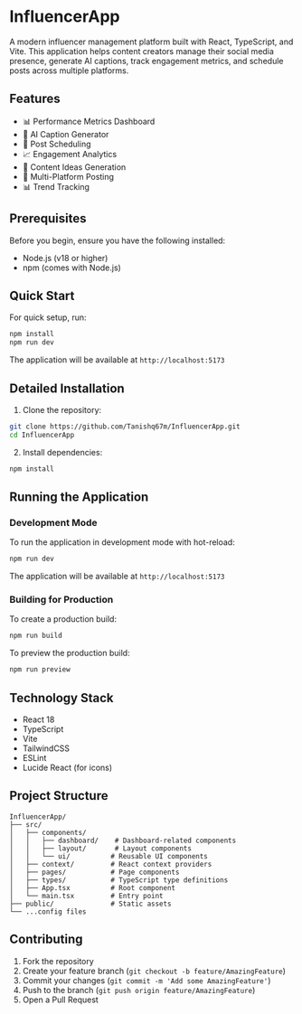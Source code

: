 # InfluencerApp

A modern influencer management platform built with React, TypeScript, and Vite. This application helps content creators manage their social media presence, generate AI captions, track engagement metrics, and schedule posts across multiple platforms.

## Features

- 📊 Performance Metrics Dashboard
- 🤖 AI Caption Generator
- 📅 Post Scheduling
- 📈 Engagement Analytics
- 🎯 Content Ideas Generation
- 📱 Multi-Platform Posting
- 📊 Trend Tracking

## Prerequisites

Before you begin, ensure you have the following installed:
- Node.js (v18 or higher)
- npm (comes with Node.js)

## Quick Start

For quick setup, run:
```bash
npm install
npm run dev
```

The application will be available at `http://localhost:5173`

## Detailed Installation

1. Clone the repository:
```bash
git clone https://github.com/Tanishq67m/InfluencerApp.git
cd InfluencerApp
```

2. Install dependencies:
```bash
npm install
```

## Running the Application

### Development Mode

To run the application in development mode with hot-reload:

```bash
npm run dev
```

The application will be available at `http://localhost:5173`

### Building for Production

To create a production build:

```bash
npm run build
```

To preview the production build:

```bash
npm run preview
```

## Technology Stack

- React 18
- TypeScript
- Vite
- TailwindCSS
- ESLint
- Lucide React (for icons)

## Project Structure

```
InfluencerApp/
├── src/
│   ├── components/
│   │   ├── dashboard/    # Dashboard-related components
│   │   ├── layout/       # Layout components
│   │   └── ui/          # Reusable UI components
│   ├── context/         # React context providers
│   ├── pages/           # Page components
│   ├── types/           # TypeScript type definitions
│   ├── App.tsx          # Root component
│   └── main.tsx         # Entry point
├── public/              # Static assets
└── ...config files
```

## Contributing

1. Fork the repository
2. Create your feature branch (`git checkout -b feature/AmazingFeature`)
3. Commit your changes (`git commit -m 'Add some AmazingFeature'`)
4. Push to the branch (`git push origin feature/AmazingFeature`)
5. Open a Pull Request


